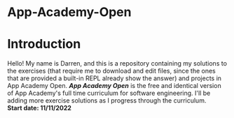 # App-Academy-Open
<h1>Introduction</h1>
Hello! My name is Darren, and this is a repository containing my solutions to the exercises (that require me to download and edit files, since the ones that are provided a built-in REPL already show the answer) and projects in App Academy Open.
<strong><em>App Academy Open</em></strong> is the free and identical version of App Academy's full time curriculum for software engineering. I'll be adding more exercise solutions as I progress through the curriculum.
<br>
<strong> Start date: 11/11/2022 </strong>

